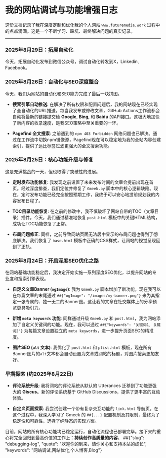 # 我的网站调试与功能增强日志

这份文档记录了我在深度定制和优化我的个人网站 `www.futuremedia.work` 过程中的点点滴滴。这是一个不断学习、踩坑、最终解决问题的真实记录。

---
### **2025年8月29日：拓展自动化**

今天，拓展自动化发布到微信公众号，调试自动化转发到X，Linkedin, Facebook。


### **2025年8月26日：自动化与SEO深度整合**

今天，我们为网站的自动化和SEO能力完成了最后一块拼图。

* **搜索引擎自动推送**: 在解决了所有权限和配置问题后，我的网站现在已经实现了全自动化的URL推送。每当我发布或修改文章，GitHub Actions工作流都会自动将最新的链接提交给 **Google**, **Bing**, 和 **Baidu** 的API接口。这极大地加快了新内容的收录速度，是我SEO策略中至关重要的一环。

* **Pagefind 全文搜索**: 之前遇到的 `npm 403 Forbidden` 网络问题也已解决。通过在工作流中切换npm镜像源，Pagefind现在可以稳定地为我的全站内容创建索引，提供了远比标签过滤更强大的全文搜索功能。

### **2025年8月25日：核心功能升级与修复**

这是充满挑战的一天，但也取得了突破性的进展。

* **定时发布功能修复**: 我发现之前设置了未来发布时间的文章会提前出现在首页。经过深度排查，我们定位并修复了 `Gmeek.py` 脚本中的核心逻辑缺陷。现在，定时发布功能已经完全按照预期工作，我终于可以安心地提前规划我的内容发布日程了。

* **TOC目录功能恢复**: 在之前的修改中，我不慎破坏了网站自带的TOC（文章目录）插件。今天，我们通过精准地恢复 `post.html` 模板中的关键HTML结构，成功让TOC功能恢复了正常。

* **布局问题修正**: 同样，之前导致网站页面无法居中显示的布局问题也得到了彻底解决。我们恢复了 `base.html` 模板中正确的CSS样式，让网站的视觉呈现回到了正轨。

### **2025年8月24日：开启深度SEO优化之路**

在网站基础功能稳定后，我决定开始实施一系列深度SEO优化，以提升网站的专业度和搜索引擎表现。

* **自定义文章Banner (`ogImage`)**: 我为 `Gmeek.py` 脚本增加了新功能，现在我可以在每篇文章的末尾通过 `##{"ogImage": "/images/my-banner.png"}` 来为其指定一张专属的、独一无二的Banner图。这让我的文章在社交媒体上的分享预览更具吸引力。

* **新增 `meta keywords` 功能**: 同样通过升级 `Gmeek.py` 和 `post.html`，我为网站添加了自定义关键词的功能。现在，我可以通过 `##{"keywords": "关键词1, 关键词2"}` 为每篇文章设置独立的 `meta keywords`，进一步提升页面SEO的精准度。

* **图片SEO (`alt` 文本)**: 我优化了 `post.html` 和 `plist.html` 模板，现在所有Banner图片的`alt`文本都会自动设置为文章或网站的标题，对图片搜索更加友好。

### **早期探索 (约2025年8月22日)**

* **评论系统升级**: 我将网站的评论系统从默认的 Utterances 迁移到了功能更强大的 **Giscus**。新的评论系统基于 GitHub Discussions，提供了更丰富的互动体验。

* **自定义页面探索**: 我尝试创建一个带有复杂交互功能的 `link.html` 导航页。在这个过程中，我深入学习了 Gmeek 的 `##{...}` 配置机制及其限制，最终为了稳定性和可靠性，选择了纯静态的实现方案。

目前，网站的所有核心功能均已稳定运行，自动化流程也已部署完毕。接下来的重心将完全回归到最高价值的工作上：**持续创作高质量的内容**。
##{"slug": "debugging-log", "quote": "欢迎你的到来，请你关心和支持本站的成长", "keywords": "网站调试,网站优化,个人博客,Blog"}